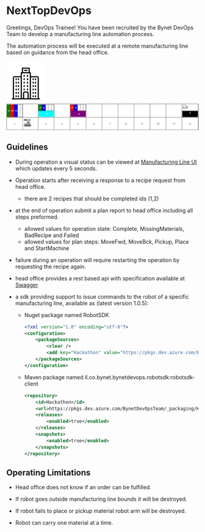 # NextTopDevOps

Greetings, DevOps Trainee! You have been recruited by the Bynet DevOps Team to develop a manufacturing line automation process.

The automation process will be executed at a remote manufacturing line based on guidance from the head office.

![Head Office](./img/office.png)
![Manufacturing Line](./img/line.png)

## Guidelines

- During operation a visual status can be viewed at [Manufacturing Line UI](https://hackathon.devops.bynet.co.il/swagger) which updates every 5 seconds.

- Operation starts after receiving a response to a recipe request from head office.
    - there are 2 recipes that should be completed ids (1,2) 

- at the end of operation submit a plan report to head office including all steps preformed.
    - allowed values for operation state: Complete, MissingMaterials, BadRecipe and Failed
    - allowed values for plan steps: MoveFwd, MoveBck, Pickup, Place and StartMachine
- failure during an operation will require restarting the operation by requesting the recipe again.

- head office provides a rest based api with specification available at [Swagger](https://hackathon-officeapi.devops.bynet.co.il/swagger)

- a sdk providing support to issue commands to the robot of a specific manufacturing line, available as (latest version 1.0.5):
    - Nuget package named RobotSDK
        ``` xml
        <?xml version="1.0" encoding="utf-8"?>
        <configuration>
            <packageSources>
                <clear />
                <add key="Hackathon" value="https://pkgs.dev.azure.com/BynetDevOpsTeam/_packaging/Hackathon/nuget/v3/index.json" />
            </packageSources>
        </configuration>
        ```
    - Maven package named il.co.bynet.bynetdevops.robotsdk:robotsdk-client
        ``` xml
        <repository>
            <id>Hackathon</id>
            <url>https://pkgs.dev.azure.com/BynetDevOpsTeam/_packaging/Hackathon/maven/v1</url>
            <releases>
                <enabled>true</enabled>
            </releases>
            <snapshots>
                <enabled>true</enabled>
            </snapshots>
        </repository>
        ```

## Operating Limitations

- Head office does not know if an order can be fulfilled.

- If robot goes outside manufacturing line bounds it will be destroyed.

- If robot fails to place or pickup material robot arm will be destroyed.

- Robot can carry one material at a time.
